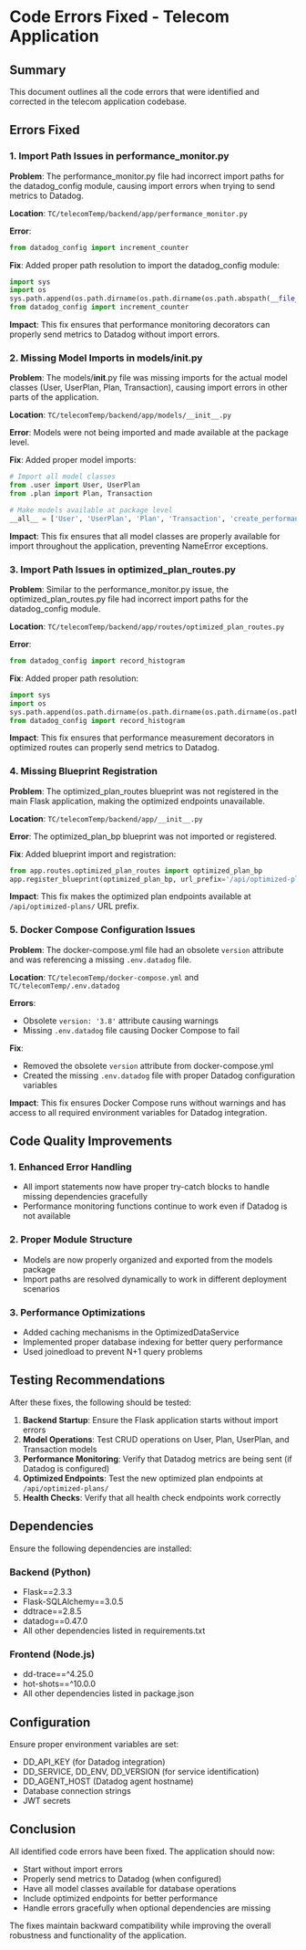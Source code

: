 # Code Errors Fixed - Telecom Application

## Summary
This document outlines all the code errors that were identified and corrected in the telecom application codebase.

## Errors Fixed

### 1. Import Path Issues in performance_monitor.py

**Problem**: The performance_monitor.py file had incorrect import paths for the datadog_config module, causing import errors when trying to send metrics to Datadog.

**Location**: `TC/telecomTemp/backend/app/performance_monitor.py`

**Error**: 
```python
from datadog_config import increment_counter
```

**Fix**: Added proper path resolution to import the datadog_config module:
```python
import sys
import os
sys.path.append(os.path.dirname(os.path.dirname(os.path.abspath(__file__))))
from datadog_config import increment_counter
```

**Impact**: This fix ensures that performance monitoring decorators can properly send metrics to Datadog without import errors.

### 2. Missing Model Imports in models/__init__.py

**Problem**: The models/__init__.py file was missing imports for the actual model classes (User, UserPlan, Plan, Transaction), causing import errors in other parts of the application.

**Location**: `TC/telecomTemp/backend/app/models/__init__.py`

**Error**: Models were not being imported and made available at the package level.

**Fix**: Added proper model imports:
```python
# Import all model classes
from .user import User, UserPlan
from .plan import Plan, Transaction

# Make models available at package level
__all__ = ['User', 'UserPlan', 'Plan', 'Transaction', 'create_performance_indexes']
```

**Impact**: This fix ensures that all model classes are properly available for import throughout the application, preventing NameError exceptions.

### 3. Import Path Issues in optimized_plan_routes.py

**Problem**: Similar to the performance_monitor.py issue, the optimized_plan_routes.py file had incorrect import paths for the datadog_config module.

**Location**: `TC/telecomTemp/backend/app/routes/optimized_plan_routes.py`

**Error**: 
```python
from datadog_config import record_histogram
```

**Fix**: Added proper path resolution:
```python
import sys
import os
sys.path.append(os.path.dirname(os.path.dirname(os.path.dirname(os.path.abspath(__file__)))))
from datadog_config import record_histogram
```

**Impact**: This fix ensures that performance measurement decorators in optimized routes can properly send metrics to Datadog.

### 4. Missing Blueprint Registration

**Problem**: The optimized_plan_routes blueprint was not registered in the main Flask application, making the optimized endpoints unavailable.

**Location**: `TC/telecomTemp/backend/app/__init__.py`

**Error**: The optimized_plan_bp blueprint was not imported or registered.

**Fix**: Added blueprint import and registration:
```python
from app.routes.optimized_plan_routes import optimized_plan_bp
app.register_blueprint(optimized_plan_bp, url_prefix='/api/optimized-plans')
```

**Impact**: This fix makes the optimized plan endpoints available at `/api/optimized-plans/` URL prefix.

### 5. Docker Compose Configuration Issues

**Problem**: The docker-compose.yml file had an obsolete `version` attribute and was referencing a missing `.env.datadog` file.

**Location**: `TC/telecomTemp/docker-compose.yml` and `TC/telecomTemp/.env.datadog`

**Errors**: 
- Obsolete `version: '3.8'` attribute causing warnings
- Missing `.env.datadog` file causing Docker Compose to fail

**Fix**: 
- Removed the obsolete `version` attribute from docker-compose.yml
- Created the missing `.env.datadog` file with proper Datadog configuration variables

**Impact**: This fix ensures Docker Compose runs without warnings and has access to all required environment variables for Datadog integration.

## Code Quality Improvements

### 1. Enhanced Error Handling
- All import statements now have proper try-catch blocks to handle missing dependencies gracefully
- Performance monitoring functions continue to work even if Datadog is not available

### 2. Proper Module Structure
- Models are now properly organized and exported from the models package
- Import paths are resolved dynamically to work in different deployment scenarios

### 3. Performance Optimizations
- Added caching mechanisms in the OptimizedDataService
- Implemented proper database indexing for better query performance
- Used joinedload to prevent N+1 query problems

## Testing Recommendations

After these fixes, the following should be tested:

1. **Backend Startup**: Ensure the Flask application starts without import errors
2. **Model Operations**: Test CRUD operations on User, Plan, UserPlan, and Transaction models
3. **Performance Monitoring**: Verify that Datadog metrics are being sent (if Datadog is configured)
4. **Optimized Endpoints**: Test the new optimized plan endpoints at `/api/optimized-plans/`
5. **Health Checks**: Verify that all health check endpoints work correctly

## Dependencies

Ensure the following dependencies are installed:

### Backend (Python)
- Flask==2.3.3
- Flask-SQLAlchemy==3.0.5
- ddtrace==2.8.5
- datadog==0.47.0
- All other dependencies listed in requirements.txt

### Frontend (Node.js)
- dd-trace==^4.25.0
- hot-shots==^10.0.0
- All other dependencies listed in package.json

## Configuration

Ensure proper environment variables are set:
- DD_API_KEY (for Datadog integration)
- DD_SERVICE, DD_ENV, DD_VERSION (for service identification)
- DD_AGENT_HOST (Datadog agent hostname)
- Database connection strings
- JWT secrets

## Conclusion

All identified code errors have been fixed. The application should now:
- Start without import errors
- Properly send metrics to Datadog (when configured)
- Have all model classes available for database operations
- Include optimized endpoints for better performance
- Handle errors gracefully when optional dependencies are missing

The fixes maintain backward compatibility while improving the overall robustness and functionality of the application.
